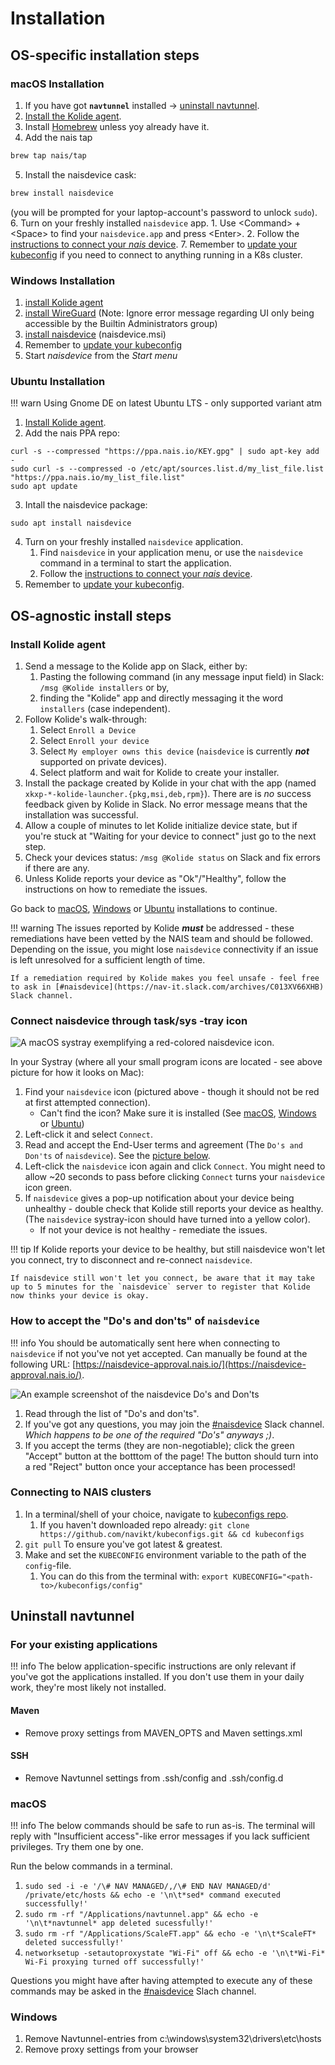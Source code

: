 # Installation

## OS-specific installation steps

### macOS Installation

1. If you have got __`navtunnel`__ installed -> [uninstall navtunnel](#uninstall-navtunnel).
2. [Install the Kolide agent](#install-kolide-agent).
3. Install [Homebrew](https://brew.sh/) unless yoy already have it.
4. Add the nais tap
```bash
brew tap nais/tap
```
5. Install the naisdevice cask: 
```bash
brew install naisdevice
``` 
(you will be prompted for your laptop-account's password to unlock `sudo`).
6. Turn on your freshly installed `naisdevice` app.
    1. Use &lt;Command&gt; + &lt;Space&gt; to find your `naisdevice.app` and press &lt;Enter&gt;.
    2. Follow the [instructions to connect your _nais_ device](#connect-naisdevice-through-tasksys-tray-icon).
7. Remember to [update your kubeconfig](#connecting-to-nais-clusters) if you need to connect to anything running in a K8s cluster.

### Windows Installation

1. [install Kolide agent](install.md#install-kolide-agent)
2. [install WireGuard](https://www.wireguard.com/install/) \(Note: Ignore error message regarding UI only being accessible by the Builtin Administrators group\)
3. [install naisdevice](https://github.com/nais/device/releases/latest) \(naisdevice.msi\)
4. Remember to [update your kubeconfig](install.md#connecting-to-nais-clusters)
5. Start _naisdevice_ from the _Start menu_ 

### Ubuntu Installation

!!! warn
    Using Gnome DE on latest Ubuntu LTS - only supported variant atm

1. [Install Kolide agent](install.md#install-kolide-agent).
2. Add the nais PPA repo:
``` 
curl -s --compressed "https://ppa.nais.io/KEY.gpg" | sudo apt-key add -
sudo curl -s --compressed -o /etc/apt/sources.list.d/my_list_file.list "https://ppa.nais.io/my_list_file.list"
sudo apt update
```
3. Intall the naisdevice package:
```
sudo apt install naisdevice
```
4. Turn on your freshly installed `naisdevice` application.
    1. Find `naisdevice` in your application menu, or use the `naisdevice` command in a terminal to start the application.
    2. Follow the [instructions to connect your _nais_ device](#connect-naisdevice-through-tasksys-tray-icon).
5. Remember to [update your kubeconfig](install.md#connecting-to-nais-clusters).

## OS-agnostic install steps
###  Install Kolide agent

1. Send a message to the Kolide app on Slack, either by:
    1. Pasting the following command (in any message input field) in Slack: `/msg @Kolide installers` or by,
    2. finding the "Kolide" app and directly messaging it the word `installers` (case independent).
2. Follow Kolide's walk-through:
    1. Select `Enroll a Device`
    2. Select `Enroll your device`
    3. Select `My employer owns this device` (`naisdevice` is currently _**not**_ supported on private devices).
    4. Select platform and wait for Kolide to create your installer.
3. Install the package created by Kolide in your chat with the app (named `xkxp-*-kolide-launcher.{pkg,msi,deb,rpm}`).
   There are is _no_ success feedback given by Kolide in Slack.
   No error message means that the installation was successful.
4. Allow a couple of minutes to let Kolide initialize device state, but if you're stuck at "Waiting for your device to connect" just go to the next step.
5. Check your devices status: `/msg @Kolide status` on Slack and fix errors if there are any.
6. Unless Kolide reports your device as "Ok"/"Healthy", follow the instructions on how to remediate the issues.

Go back to [macOS](#macos-installation), [Windows](#windows-installation) or [Ubuntu](#ubuntu-installation) installations to continue.

!!! warning
    The issues reported by Kolide _**must**_ be addressed - these remediations have been vetted by the NAIS team and should be followed.
    Depending on the issue, you might lose `naisdevice` connectivity if an issue is left unresolved for a sufficient length of time.

    If a remediation required by Kolide makes you feel unsafe - feel free to ask in [#naisdevice](https://nav-it.slack.com/archives/C013XV66XHB) Slack channel.

### Connect naisdevice through task/sys -tray icon

![A macOS systray exemplifying a red-colored `naisdevice` icon.](../assets/naisdevice-systray-icon.svg)

In your Systray (where all your small program icons are located - see above picture for how it looks on Mac):

1. Find your `naisdevice` icon (pictured above - though it should not be red at first attempted connection).
    - Can't find the icon? Make sure it is installed (See [macOS](#macos-installation), [Windows](#windows-installation) or [Ubuntu](#ubuntu-installation))
2. Left-click it and select `Connect`.
3. Read and accept the End-User terms and agreement (The `Do's and Don'ts` of `naisdevice`).
   See the [picture below](#how-to-accept-the-dos-and-donts-of-naisdevice).
4. Left-click the `naisdevice` icon again and click `Connect`.
   You might need to allow ~20 seconds to pass before clicking `Connect` turns your `naisdevice` icon green.
5. If `naisdevice` gives a pop-up notification about your device being unhealthy - double check that Kolide still reports your device as healthy.
   (The `naisdevice` systray-icon should have turned into a yellow color).
    - If not your device is not healthy - remediate the issues.

!!! tip
    If Kolide reports your device to be healthy, but still naisdevice won't let you connect, try to disconnect and re-connect `naisdevice`.

    If naisdevice still won't let you connect, be aware that it may take up to 5 minutes for the `naisdevice` server to register that Kolide now thinks your device is okay.

### How to accept the "Do's and don'ts" of `naisdevice`

!!! info
    You should be automatically sent here when connecting to `naisdevice` if not you've not yet accepted.
    Can manually be found at the following URL: [https://naisdevice-approval.nais.io/](https://naisdevice-approval.nais.io/).

![An example screenshot of the `naisdevice` Do's and Don'ts](../assets/naisdevice-dos-and-donts.svg)

1. Read through the list of "Do's and don'ts".
2. If you've got any questions, you may join the [#naisdevice](https://nav-it.slack.com/archives/C013XV66XHB) Slack channel.
   _Which happens to be one of the required "Do's" anyways ;)_.
3. If you accept the terms (they are non-negotiable); click the green "Accept" button at the botttom of the page!
   The button should turn into a red "Reject" button once your acceptance has been processed!

### Connecting to NAIS clusters

1. In a terminal/shell of your choice, navigate to [kubeconfigs repo](https://github.com/navikt/kubeconfigs).
    1. If you haven't downloaded repo already: `git clone https://github.com/navikt/kubeconfigs.git && cd kubeconfigs`
2. `git pull` To ensure you've got latest & greatest.
3. Make and set the `KUBECONFIG` environment variable to the path of the `config`-file.
    1. You can do this from the terminal with: `export KUBECONFIG="<path-to>/kubeconfigs/config"`

## Uninstall navtunnel

### For your existing applications

!!! info
    The below application-specific instructions are only relevant if you've got the applications installed.
    If you don't use them in your daily work, they're most likely not installed.

#### Maven

* Remove proxy settings from MAVEN\_OPTS and Maven settings.xml

#### SSH

* Remove Navtunnel settings from .ssh/config and .ssh/config.d

### macOS

!!! info
    The below commands should be safe to run as-is.
    The terminal will reply with "Insufficient access"-like error messages if you lack sufficient privileges.
    Try them one by one.

Run the below commands in a terminal.

1. `sudo sed -i -e '/\# NAV MANAGED/,/\# END NAV MANAGED/d' /private/etc/hosts && echo -e '\n\t*sed* command executed successfully!'`
2. `sudo rm -rf "/Applications/navtunnel.app" && echo -e '\n\t*navtunnel* app deleted sucessfully!'`
3. `sudo rm -rf "/Applications/ScaleFT.app" && echo -e '\n\t*ScaleFT* deleted successfully!'`
4. `networksetup -setautoproxystate "Wi-Fi" off && echo -e '\n\t*Wi-Fi* Wi-Fi proxying turned off successfully!'`

Questions you might have after having attempted to execute any of these commands may be asked in the [#naisdevice](https://nav-it.slack.com/archives/C013XV66XHB) Slach channel.

### Windows

1. Remove Navtunnel-entries from c:\windows\system32\drivers\etc\hosts
2. Remove proxy settings from your browser
